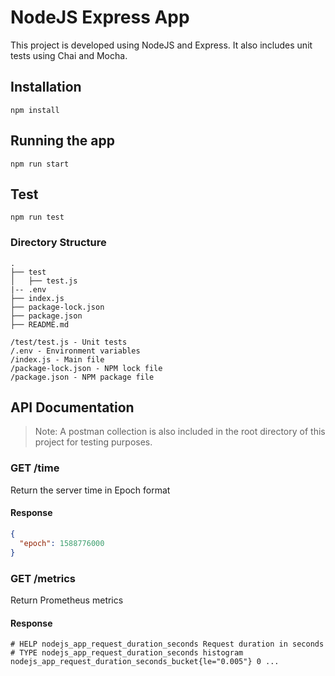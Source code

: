 # NodeJS Express App

This project is developed using NodeJS and Express. It also includes unit tests using Chai and Mocha.

## Installation

```shell
npm install
```

## Running the app

```shell
npm run start
```

## Test

```shell
npm run test
```

### Directory Structure

```text
.
├── test
│   ├── test.js
|-- .env
├── index.js
├── package-lock.json
├── package.json
├── README.md
```

```text
/test/test.js - Unit tests
/.env - Environment variables
/index.js - Main file
/package-lock.json - NPM lock file
/package.json - NPM package file
```

## API Documentation
> Note: A postman collection is also included in the root directory of this project for testing purposes.

### GET /time

Return the server time in Epoch format

#### Response

```json
{
  "epoch": 1588776000
}
```

### GET /metrics

Return Prometheus metrics

#### Response

```text
# HELP nodejs_app_request_duration_seconds Request duration in seconds
# TYPE nodejs_app_request_duration_seconds histogram
nodejs_app_request_duration_seconds_bucket{le="0.005"} 0 ...
```
